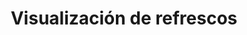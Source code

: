 ---
title:     Visualización de refrescos
permalink: /analytics/fastview/3bb7f5cbf6994690bd8cee674ccfe5da
layout:    fastview-dashboard
dashboard_name: Visualizacinderefrescos&#47;Marcas
---